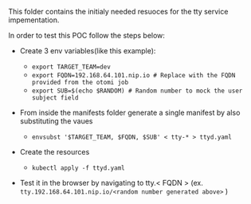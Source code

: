 This folder contains the initialy needed resuoces for the tty service impementation.

In order to test this POC follow the steps below:

- Create 3 env variables(like this example):

  - `export TARGET_TEAM=dev`
  - `export FQDN=192.168.64.101.nip.io # Replace with the FQDN provided from the otomi job`
  - `export SUB=$(echo $RANDOM) # Random number to mock the user subject field`

- From inside the manifests folder generate a single manifest by also substituting the vaues
  - `envsubst '$TARGET_TEAM, $FQDN, $SUB' < tty-* > ttyd.yaml`
- Create the resources
  - `kubectl apply -f ttyd.yaml`
- Test it in the browser by navigating to tty.< FQDN > (ex. `tty.192.168.64.101.nip.io/<random number generated above>` )
